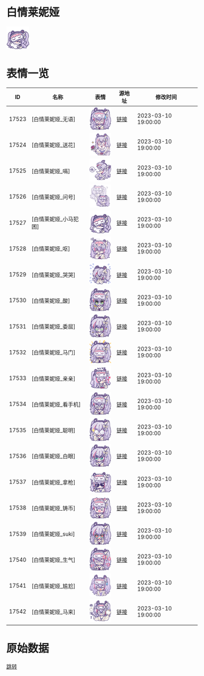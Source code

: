 # 白情莱妮娅

<img src="./cover.png" height="60" alt="cover" />

# 表情一览

|ID|名称|表情|源地址|修改时间|
|----|----|----|----|----|
|17523|[白情莱妮娅_无语]|<img src="./pic/017523_%5B白情莱妮娅_无语%5D.png" height="60" alt="无语"/>|[链接](https://i0.hdslb.com/bfs/garb/6429e53d4b4c6e42f9cffba4a98e6d98649b3094.png)|2023-03-10 19:00:00|
|17524|[白情莱妮娅_送花]|<img src="./pic/017524_%5B白情莱妮娅_送花%5D.png" height="60" alt="送花"/>|[链接](https://i0.hdslb.com/bfs/garb/f42452eef1eb2af566e5f55878084f4664e16156.png)|2023-03-10 19:00:00|
|17525|[白情莱妮娅_嗝]|<img src="./pic/017525_%5B白情莱妮娅_嗝%5D.png" height="60" alt="嗝"/>|[链接](https://i0.hdslb.com/bfs/garb/5cddcc1b4495e34adf30ae6c2a4fe3cbf09dc5ae.png)|2023-03-10 19:00:00|
|17526|[白情莱妮娅_问号]|<img src="./pic/017526_%5B白情莱妮娅_问号%5D.png" height="60" alt="问号"/>|[链接](https://i0.hdslb.com/bfs/garb/a13546c7289d9d33137b6d880a7254e722b97179.png)|2023-03-10 19:00:00|
|17527|[白情莱妮娅_小马犯困]|<img src="./pic/017527_%5B白情莱妮娅_小马犯困%5D.png" height="60" alt="小马犯困"/>|[链接](https://i0.hdslb.com/bfs/garb/3983331f57302844f457284347077ea34f232b9a.png)|2023-03-10 19:00:00|
|17528|[白情莱妮娅_呕]|<img src="./pic/017528_%5B白情莱妮娅_呕%5D.png" height="60" alt="呕"/>|[链接](https://i0.hdslb.com/bfs/garb/5ec53e041f1f438b3f9202fa59a45b2cdabb34b3.png)|2023-03-10 19:00:00|
|17529|[白情莱妮娅_哭哭]|<img src="./pic/017529_%5B白情莱妮娅_哭哭%5D.png" height="60" alt="哭哭"/>|[链接](https://i0.hdslb.com/bfs/garb/78e1982923e7b34487b59201ec7884a7b7ac896c.png)|2023-03-10 19:00:00|
|17530|[白情莱妮娅_酸]|<img src="./pic/017530_%5B白情莱妮娅_酸%5D.png" height="60" alt="酸"/>|[链接](https://i0.hdslb.com/bfs/garb/ab86e4225db86df2652e82a1e7ec9e31d38a2278.png)|2023-03-10 19:00:00|
|17531|[白情莱妮娅_委屈]|<img src="./pic/017531_%5B白情莱妮娅_委屈%5D.png" height="60" alt="委屈"/>|[链接](https://i0.hdslb.com/bfs/garb/db575b4550e0ae925744b6f0c44787929bc92fa5.png)|2023-03-10 19:00:00|
|17532|[白情莱妮娅_马门]|<img src="./pic/017532_%5B白情莱妮娅_马门%5D.png" height="60" alt="马门"/>|[链接](https://i0.hdslb.com/bfs/garb/e3855b5abec7bf5ab11db1f878f27563dd3fe873.png)|2023-03-10 19:00:00|
|17533|[白情莱妮娅_亲亲]|<img src="./pic/017533_%5B白情莱妮娅_亲亲%5D.png" height="60" alt="亲亲"/>|[链接](https://i0.hdslb.com/bfs/garb/e3ef04b0560af535f97a4115f28f155c0f0202e7.png)|2023-03-10 19:00:00|
|17534|[白情莱妮娅_看手机]|<img src="./pic/017534_%5B白情莱妮娅_看手机%5D.png" height="60" alt="看手机"/>|[链接](https://i0.hdslb.com/bfs/garb/00dd8bd8192bac445c521a211422ef801c4b602d.png)|2023-03-10 19:00:00|
|17535|[白情莱妮娅_聪明]|<img src="./pic/017535_%5B白情莱妮娅_聪明%5D.png" height="60" alt="聪明"/>|[链接](https://i0.hdslb.com/bfs/garb/fd48bb09c1f4383ef9216a3b8b5117be93cbf150.png)|2023-03-10 19:00:00|
|17536|[白情莱妮娅_白眼]|<img src="./pic/017536_%5B白情莱妮娅_白眼%5D.png" height="60" alt="白眼"/>|[链接](https://i0.hdslb.com/bfs/garb/3954a435e7fee2fe06a19f6ba83f669e51e4ca79.png)|2023-03-10 19:00:00|
|17537|[白情莱妮娅_拿枪]|<img src="./pic/017537_%5B白情莱妮娅_拿枪%5D.png" height="60" alt="拿枪"/>|[链接](https://i0.hdslb.com/bfs/garb/f017187b4a5da0e1770dea78689bd8bd160654a4.png)|2023-03-10 19:00:00|
|17538|[白情莱妮娅_铸币]|<img src="./pic/017538_%5B白情莱妮娅_铸币%5D.png" height="60" alt="铸币"/>|[链接](https://i0.hdslb.com/bfs/garb/74cc69b050170126acba84e0fda1620fd235355d.png)|2023-03-10 19:00:00|
|17539|[白情莱妮娅_suki]|<img src="./pic/017539_%5B白情莱妮娅_suki%5D.png" height="60" alt="suki"/>|[链接](https://i0.hdslb.com/bfs/garb/4e98dc6d1abb5a50d51d8c4c4ab380315e1635e5.png)|2023-03-10 19:00:00|
|17540|[白情莱妮娅_生气]|<img src="./pic/017540_%5B白情莱妮娅_生气%5D.png" height="60" alt="生气"/>|[链接](https://i0.hdslb.com/bfs/garb/a5a817d595f87b39e32ebe9b5a75e1071c2280b3.png)|2023-03-10 19:00:00|
|17541|[白情莱妮娅_尴尬]|<img src="./pic/017541_%5B白情莱妮娅_尴尬%5D.png" height="60" alt="尴尬"/>|[链接](https://i0.hdslb.com/bfs/garb/1d313781054a4a22042fc05ef10f95bc09af40a8.png)|2023-03-10 19:00:00|
|17542|[白情莱妮娅_马来]|<img src="./pic/017542_%5B白情莱妮娅_马来%5D.png" height="60" alt="马来"/>|[链接](https://i0.hdslb.com/bfs/garb/8d00f1d169421ef195bcf543e71d13c3e9bb966c.png)|2023-03-10 19:00:00|

# 原始数据

[跳转](./raw.json)

